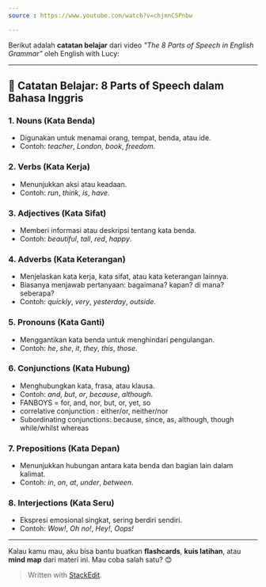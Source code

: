 ```yaml
---
source : https://www.youtube.com/watch?v=chjmnCSPnbw

---
```


Berikut adalah **catatan belajar** dari video _"The 8 Parts of Speech in English Grammar"_ oleh English with Lucy:

----------

## 📘 **Catatan Belajar: 8 Parts of Speech dalam Bahasa Inggris**

### 1. **Nouns (Kata Benda)**

-   Digunakan untuk menamai orang, tempat, benda, atau ide.
-   Contoh: _teacher_, _London_, _book_, _freedom_.

### 2. **Verbs (Kata Kerja)**

-   Menunjukkan aksi atau keadaan.
-   Contoh: _run_, _think_, _is_, _have_.

### 3. **Adjectives (Kata Sifat)**

-   Memberi informasi atau deskripsi tentang kata benda.
-   Contoh: _beautiful_, _tall_, _red_, _happy_.

### 4. **Adverbs (Kata Keterangan)**

-   Menjelaskan kata kerja, kata sifat, atau kata keterangan lainnya.
-   Biasanya menjawab pertanyaan: bagaimana? kapan? di mana? seberapa?
-   Contoh: _quickly_, _very_, _yesterday_, _outside_.

### 5. **Pronouns (Kata Ganti)**

-   Menggantikan kata benda untuk menghindari pengulangan.
-   Contoh: _he_, _she_, _it_, _they_, _this_, _those_.

### 6. **Conjunctions (Kata Hubung)**

-   Menghubungkan kata, frasa, atau klausa.
-   Contoh: _and_, _but_, _or_, _because_, _although_.
- FANBOYS = for, and, nor, but, or, yet, so
- correlative conjunction : either/or, neither/nor
- Subordinating conjunctions:
	because, since, as, although, though while/whilst
	whereas


### 7. **Prepositions (Kata Depan)**

-   Menunjukkan hubungan antara kata benda dan bagian lain dalam kalimat.
-   Contoh: _in_, _on_, _at_, _under_, _between_.

### 8. **Interjections (Kata Seru)**

-   Ekspresi emosional singkat, sering berdiri sendiri.
-   Contoh: _Wow!_, _Oh no!_, _Hey!_, _Oops!_

----------

Kalau kamu mau, aku bisa bantu buatkan **flashcards**, **kuis latihan**, atau **mind map** dari materi ini. Mau coba salah satu? 😊

> Written with [StackEdit](https://stackedit.io/).
<!--stackedit_data:
eyJoaXN0b3J5IjpbLTE3NTkwNzk1OTUsLTkyNDc2NzEyOV19
-->